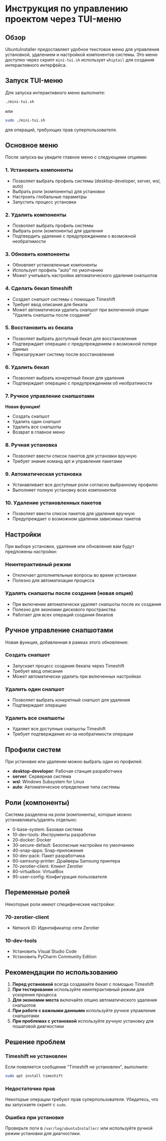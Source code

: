 # Инструкция по управлению проектом через TUI-меню

## Обзор

UbuntuInstaller предоставляет удобное текстовое меню для управления установкой, удалением и настройкой компонентов системы. Это меню доступно через скрипт `mini-tui.sh` использует `whiptail` для создания интерактивного интерфейса.

## Запуск TUI-меню

Для запуска интерактивного меню выполните:

```bash
./mini-tui.sh
```

или

```bash
sudo ./mini-tui.sh
```

для операций, требующих прав суперпользователя.

## Основное меню

После запуска вы увидите главное меню с следующими опциями:

### 1. Установить компоненты
- Позволяет выбрать профиль системы (desktop-developer, server, wsl, auto)
- Выбрать роли (компоненты) для установки
- Настроить глобальные параметры
- Запустить процесс установки

### 2. Удалить компоненты
- Позволяет выбрать профиль системы
- Выбрать роли (компоненты) для удаления
- Подтвердить удаление с предупреждением о возможной необратимости

### 3. Обновить компоненты
- Обновляет установленные компоненты
- Использует профиль "auto" по умолчанию
- Может учитывать настройки автоматического удаления снапшотов

### 4. Сделать бекап timeshift
- Создает снапшот системы с помощью Timeshift
- Требует ввод описания для бекапа
- Может автоматически удалить снапшот при включенной опции "Удалять снапшоты после создания"

### 5. Восстановить из бекапа
- Позволяет выбрать доступный бекап для восстановления
- Подтверждает операцию с предупреждением о возможной потере данных
- Перезагружает систему после восстановления

### 6. Удалить бекап
- Позволяет выбрать конкретный бекап для удаления
- Подтверждает операцию с предупреждением об необратимости

### 7. Ручное управление снапшотами
**Новая функция!**
- Создать снапшот
- Удалить один снапшот
- Удалить все снапшоты
- Возврат в главное меню

### 8. Ручная установка
- Позволяет ввести список пакетов для установки вручную
- Требует знание команд apt и управления пакетами

### 9. Автоматическая установка
- Устанавливает все доступные роли согласно выбранному профилю
- Выполняет полную установку всех компонентов

### 10. Удаление установленных пакетов
- Позволяет ввести список пакетов для удаления вручную
- Предупреждает о возможном удалении зависимых пакетов

## Настройки

При выборе установки, удаления или обновления вам будут предложены настройки:

### Неинтерактивный режим
- Отключает дополнительные вопросы во время установки
- Полезно для автоматизации процесса

### Удалять снапшоты после создания (новая опция)
- При включении автоматически удаляет снапшоты после их создания
- Полезно для экономии дискового пространства
- Работает для всех операций создания бекапов

## Ручное управление снапшотами

Новая функция, добавленная в рамках этого обновления:

### Создать снапшот
- Запускает процесс создания бекапа через Timeshift
- Требует ввод описания
- Может автоматически удалить при включенных настройках

### Удалить один снапшот
- Позволяет выбрать конкретный снапшот для удаления
- Подтверждает операцию

### Удалить все снапшоты
- Удаляет все доступные снапшоты Timeshift
- Требует подтверждение из-за необратимости операции

## Профили систем

При установке или удалении можно выбрать один из профилей:

- **desktop-developer**: Рабочая станция разработчика
- **server**: Серверная система
- **wsl**: Windows Subsystem for Linux
- **auto**: Автоматическое определение типа системы

## Роли (компоненты)

Система разделена на роли (компоненты), которые можно устанавливать/удалять отдельно:

- 0-base-system: Базовая система
- 10-dev-tools: Инструменты разработки
- 20-docker: Docker
- 30-secure-default: Безопасные настройки по умолчанию
- 40-snap-apps: Snap-приложения
- 50-dev-pack: Пакет разработчика
- 60-samsung-printer: Драйверы Samsung принтера
- 70-zerotier-client: Клиент Zerotier
- 80-virtualbox: VirtualBox
- 95-user-config: Конфигурация пользователя

## Переменные ролей

Некоторые роли имеют специфические настройки:

### 70-zerotier-client
- Network ID: Идентификатор сети Zerotier

### 10-dev-tools
- Установить Visual Studio Code
- Установить PyCharm Community Edition

## Рекомендации по использованию

1. **Перед установкой** всегда создавайте бекап с помощью Timeshift
2. **При тестировании** используйте неинтерактивный режим для ускорения процесса
3. **Для экономии места** включайте опцию автоматического удаления снапшотов
4. **При работе с важными данными** используйте ручное управление снапшотами
5. **При проблемах с установкой** используйте ручную установку для пошаговой диагностики

## Решение проблем

### Timeshift не установлен
Если появляется сообщение "Timeshift не установлен", выполните:
```bash
sudo apt install timeshift
```

### Недостаточно прав
Некоторые операции требуют прав суперпользователя. Убедитесь, что вы запускаете скрипт с `sudo`.

### Ошибка при установке
Проверьте логи в `/var/log/ubuntuInstaller/` или используйте ручной режим установки для диагностики.